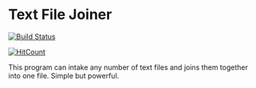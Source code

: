 # Text File Joiner
[![Build Status](https://travis-ci.org/RSWaffle/Text-File-Joiner.png?branch=master)](https://travis-ci.org/RSWaffle/Text-File-Joiner)

[![HitCount](http://hits.dwyl.com/RSWaffle/Text-File-Joiner.svg)](http://hits.dwyl.com/RSWaffle/Text-File-Joiner)

This program can intake any number of text files and joins them together into one file. Simple but powerful.
